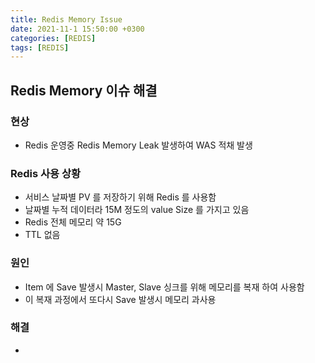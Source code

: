 ```yaml
---
title: Redis Memory Issue
date: 2021-11-1 15:50:00 +0300
categories: [REDIS]
tags: [REDIS]
---
```


## Redis Memory 이슈 해결
### 현상
- Redis 운영중 Redis Memory Leak 발생하여 WAS 적채 발생
### Redis 사용 상황
   - 서비스 날짜별 PV 를 저장하기 위해 Redis 를 사용함
   - 날짜별 누적 데이터라 15M 정도의 value Size 를 가지고 있음
   - Redis 전체 메모리 약 15G
   - TTL 없음
### 원인
   - Item 에 Save 발생시 Master, Slave 싱크를 위해 메모리를 복재 하여 사용함
   - 이 복재 과정에서 또다시 Save 발생시 메모리 과사용
### 해결
   - 
